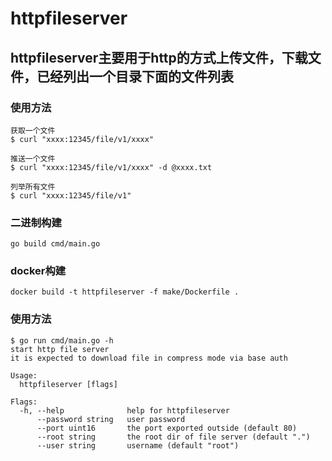# httpfileserver

## httpfileserver主要用于http的方式上传文件，下载文件，已经列出一个目录下面的文件列表

### 使用方法

```
获取一个文件
$ curl "xxxx:12345/file/v1/xxxx"

推送一个文件
$ curl "xxxx:12345/file/v1/xxxx" -d @xxxx.txt

列举所有文件
$ curl "xxxx:12345/file/v1"
```

### 二进制构建

```
go build cmd/main.go
```

### docker构建

```
docker build -t httpfileserver -f make/Dockerfile .
```

### 使用方法

```
$ go run cmd/main.go -h
start http file server
it is expected to download file in compress mode via base auth

Usage:
  httpfileserver [flags]

Flags:
  -h, --help              help for httpfileserver
      --password string   user password
      --port uint16       the port exported outside (default 80)
      --root string       the root dir of file server (default ".")
      --user string       username (default "root")
```
